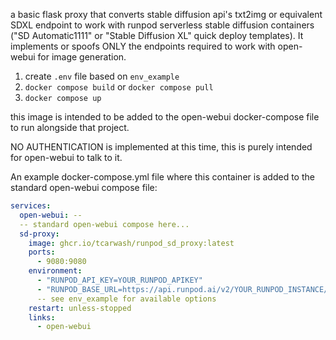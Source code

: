 a basic flask proxy that converts stable diffusion api's txt2img or equivalent SDXL endpoint to work with runpod serverless stable diffusion containers ("SD Automatic1111" or "Stable Diffusion XL" quick deploy templates). It implements or spoofs ONLY the endpoints required to work with open-webui for image generation.

1. create `.env` file based on `env_example`
2. `docker compose build` or `docker compose pull`
3. `docker compose up`

this image is intended to be added to the open-webui docker-compose file to run alongside that project.

NO AUTHENTICATION is implemented at this time, this is purely intended for open-webui to talk to it.

An example docker-compose.yml file where this container is added to the standard open-webui compose file:

```yaml
services:
  open-webui: --
  -- standard open-webui compose here...
  sd-proxy:
    image: ghcr.io/tcarwash/runpod_sd_proxy:latest
    ports:
      - 9080:9080
    environment:
      - "RUNPOD_API_KEY=YOUR_RUNPOD_APIKEY"
      - "RUNPOD_BASE_URL=https://api.runpod.ai/v2/YOUR_RUNPOD_INSTANCE/runsync"
      -- see env_example for available options
    restart: unless-stopped
    links:
      - open-webui
```
